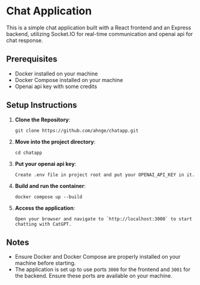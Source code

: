 # Chat Application

This is a simple chat application built with a React frontend and an Express backend, utilizing Socket.IO for real-time communication and openai api for chat response.

## Prerequisites

- Docker installed on your machine
- Docker Compose installed on your machine
- Openai api key with some credits

## Setup Instructions

1.  **Clone the Repository**:
    ```
    git clone https://github.com/ahnge/chatapp.git
    ```
2.  **Move into the project directory**:
    ```
    cd chatapp
    ```
3.  **Put your openai api key**:

        Create .env file in project root and put your OPENAI_API_KEY in it.

4.  **Build and run the container**:
    ```
    docker compose up --build
    ```
5.  **Access the application**:

        Open your browser and navigate to `http://localhost:3000` to start chatting with CatGPT.

## Notes

- Ensure Docker and Docker Compose are properly installed on your machine before starting.
- The application is set up to use ports `3000` for the frontend and `3001` for the backend. Ensure these ports are available on your machine.

